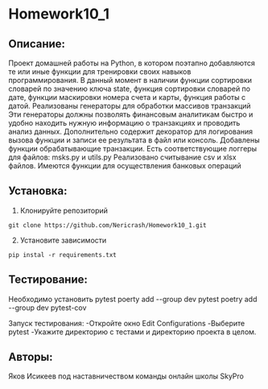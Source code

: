 # Homework10_1
## Описание:
Проект домашней работы на Python, в котором поэтапно добавляются те или иные функции для тренировки своих навыков программирования. 
В данный момент в наличии функции сортировки словарей по значению ключа state, функция сортировки словарей по дате, 
функции маскировки номера счета и карты, функция работы с датой. Реализованы генераторы для обработки массивов транзакций
Эти генераторы должны позволять финансовым аналитикам быстро и удобно находить нужную информацию о транзакциях и проводить анализ данных.
Дополнительно содержит декоратор для логирования вызова функции и записи ее результата в файл или консоль.
Добавлены функции обрабатывающие транзакции. Есть соответствующие логгеры для файлов: msks.py и utils.py
Реализовано считывание csv и xlsx файлов. Имеются функции  для осуществления банковых операций

## Установка:
1. Клонируйте репозиторий
```
git clone https://github.com/Nericrash/Homework10_1.git
```
2. Установите зависимости
```
pip instal -r requirements.txt
```
## Тестирование:
Необходимо установить pytest
poerty add --group dev pytest
poetry add --group dev pytest-cov

Запуск тестирования:
-Откройте окно Edit Configurations
-Выберите pytest
-Укажите директорию с тестами и директорию проекта в целом.

## Авторы:
Яков Исикеев под наставничеством команды онлайн школы SkyPro